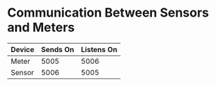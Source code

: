 # Communication Between Sensors and Meters

Device | Sends On | Listens On
---|---|---
Meter | 5005 | 5006
Sensor | 5006 | 5005